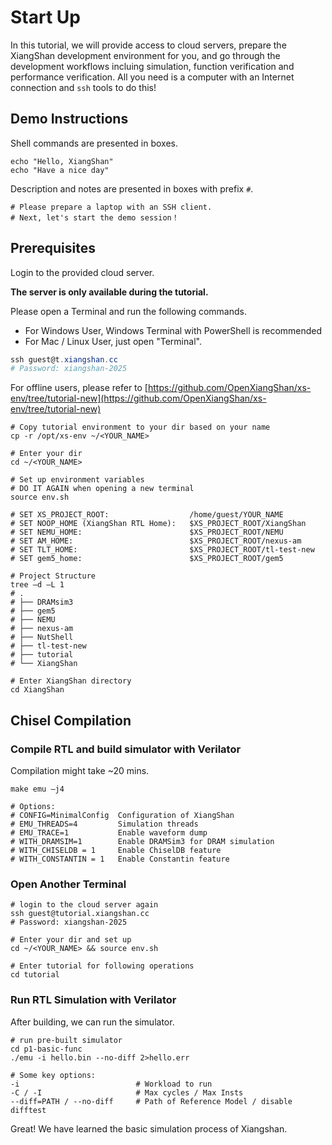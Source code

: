 # Start Up

In this tutorial, we will provide access to cloud servers, prepare the XiangShan development environment for you, and go through the development workflows incluing simulation, function verification and performance verification. All you need is a computer with an Internet connection and `ssh` tools to do this!

## Demo Instructions

Shell commands are presented in boxes.

```shell
echo "Hello, XiangShan"
echo "Have a nice day" 
```

Description and notes are presented in boxes with prefix `#`.

```
# Please prepare a laptop with an SSH client.
# Next, let's start the demo session！
```

## Prerequisites

Login to the provided cloud server.

**The server is only available during the tutorial.**

Please open a Terminal and run the following commands.

* For Windows User, Windows Terminal with PowerShell is recommended
* For Mac / Linux User, just open "Terminal".

```powershell
ssh guest@t.xiangshan.cc
# Password: xiangshan-2025
```

For offline users, please refer to [https://github.com/OpenXiangShan/xs-env/tree/tutorial-new](https://github.com/OpenXiangShan/xs-env/tree/tutorial-new)

```shell
# Copy tutorial environment to your dir based on your name
cp -r /opt/xs-env ~/<YOUR_NAME>

# Enter your dir
cd ~/<YOUR_NAME>

# Set up environment variables
# DO IT AGAIN when opening a new terminal
source env.sh

# SET XS_PROJECT_ROOT:                  /home/guest/YOUR_NAME
# SET NOOP_HOME (XiangShan RTL Home):   $XS_PROJECT_ROOT/XiangShan 
# SET NEMU_HOME:                        $XS_PROJECT_ROOT/NEMU 
# SET AM_HOME:                          $XS_PROJECT_ROOT/nexus-am
# SET TLT_HOME:                         $XS_PROJECT_ROOT/tl-test-new
# SET gem5_home:                        $XS_PROJECT_ROOT/gem5
```

```shell
# Project Structure
tree –d –L 1
# .  
# ├── DRAMsim3
# ├── gem5
# ├── NEMU 
# ├── nexus-am 
# ├── NutShell
# ├── tl-test-new
# ├── tutorial 
# └── XiangShan
  
# Enter XiangShan directory
cd XiangShan
```

## Chisel Compilation

### Compile RTL and build simulator with Verilator

Compilation might take ~20 mins.

```shell
make emu –j4

# Options: 
# CONFIG=MinimalConfig  Configuration of XiangShan
# EMU_THREADS=4  	    Simulation threads
# EMU_TRACE=1 		    Enable waveform dump
# WITH_DRAMSIM=1	    Enable DRAMSim3 for DRAM simulation
# WITH_CHISELDB = 1	    Enable ChiselDB feature
# WITH_CONSTANTIN = 1	Enable Constantin feature
```

### Open Another Terminal

```shell
# login to the cloud server again
ssh guest@tutorial.xiangshan.cc
# Password: xiangshan-2025

# Enter your dir and set up
cd ~/<YOUR_NAME> && source env.sh

# Enter tutorial for following operations
cd tutorial
```

### Run RTL Simulation with Verilator

After building, we can run the simulator.

```shell
# run pre-built simulator
cd p1-basic-func
./emu -i hello.bin --no-diff 2>hello.err

# Some key options: 
-i				            # Workload to run
-C / -I 			        # Max cycles / Max Insts 
--diff=PATH / --no-diff		# Path of Reference Model / disable difftest
```

Great! We have learned the basic simulation process of Xiangshan.
